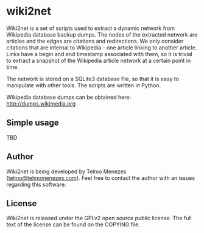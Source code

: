 # wiki2net

Wiki2net is a set of scripts used to extract a dynamic network from Wikipedia database backup dumps. The nodes of the extracted network are articles and the edges are citations and redirections. We only consider citations that are internal to Wikipedia - one article linking to another article. Links have a begin and end timestamp associated with them, so it is trivial to extract a snapshot of the Wikipedia article network at a certain point in time.

The network is stored on a SQLite3 database file, so that it is easy to manipulate with other tools. The scripts are written in Python.

Wikipedia database dumps can be obtained here: http://dumps.wikimedia.org

## Simple usage

TBD

## Author

Wiki2net is being developed by Telmo Menezes (telmo@telmomenezes.com). Feel free to contact the author with an issues regarding this software.

## License

Wiki2net is released under the GPLv2 open source public license. The full text of the license can be found on the COPYING file.

